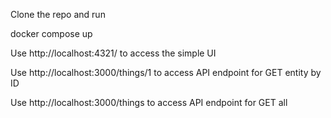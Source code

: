 Clone the repo and run

docker compose up

Use http://localhost:4321/ to access the simple UI

Use http://localhost:3000/things/1 to access API endpoint for GET entity by ID

Use http://localhost:3000/things to access API endpoint for GET all